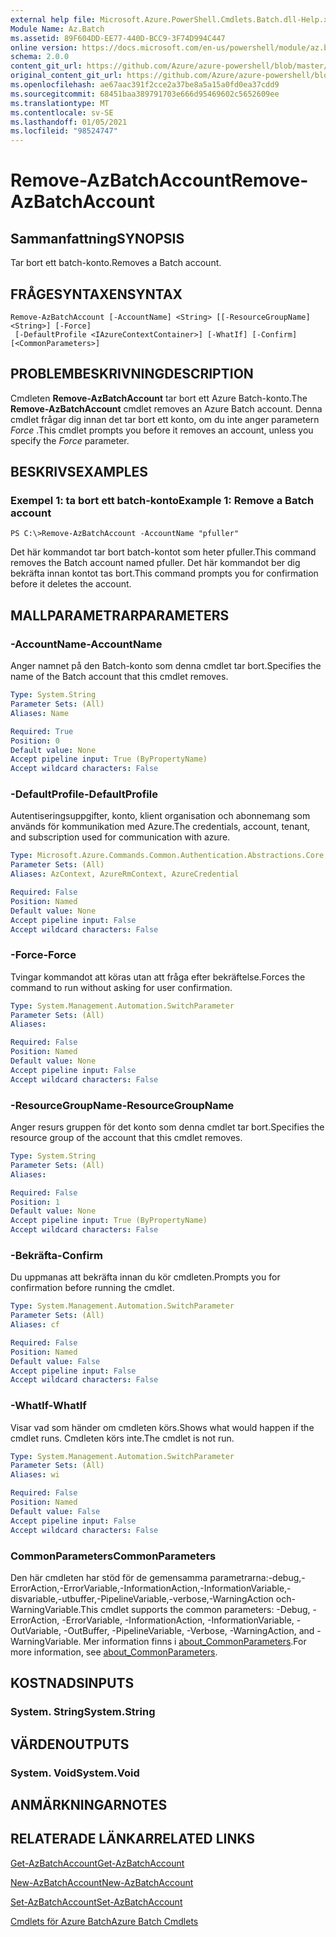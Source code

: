 ```yaml
---
external help file: Microsoft.Azure.PowerShell.Cmdlets.Batch.dll-Help.xml
Module Name: Az.Batch
ms.assetid: 89F604DD-EE77-440D-BCC9-3F74D994C447
online version: https://docs.microsoft.com/en-us/powershell/module/az.batch/remove-azbatchaccount
schema: 2.0.0
content_git_url: https://github.com/Azure/azure-powershell/blob/master/src/Batch/Batch/help/Remove-AzBatchAccount.md
original_content_git_url: https://github.com/Azure/azure-powershell/blob/master/src/Batch/Batch/help/Remove-AzBatchAccount.md
ms.openlocfilehash: ae67aac391f2cce2a37be8a5a15a0fd0ea37cdd9
ms.sourcegitcommit: 68451baa389791703e666d95469602c5652609ee
ms.translationtype: MT
ms.contentlocale: sv-SE
ms.lasthandoff: 01/05/2021
ms.locfileid: "98524747"
---
```

# <span data-ttu-id="bbde5-101">Remove-AzBatchAccount</span><span class="sxs-lookup"><span data-stu-id="bbde5-101">Remove-AzBatchAccount</span></span>

## <span data-ttu-id="bbde5-102">Sammanfattning</span><span class="sxs-lookup"><span data-stu-id="bbde5-102">SYNOPSIS</span></span>
<span data-ttu-id="bbde5-103">Tar bort ett batch-konto.</span><span class="sxs-lookup"><span data-stu-id="bbde5-103">Removes a Batch account.</span></span>

## <span data-ttu-id="bbde5-104">FRÅGESYNTAXEN</span><span class="sxs-lookup"><span data-stu-id="bbde5-104">SYNTAX</span></span>

```
Remove-AzBatchAccount [-AccountName] <String> [[-ResourceGroupName] <String>] [-Force]
 [-DefaultProfile <IAzureContextContainer>] [-WhatIf] [-Confirm] [<CommonParameters>]
```

## <span data-ttu-id="bbde5-105">PROBLEMBESKRIVNING</span><span class="sxs-lookup"><span data-stu-id="bbde5-105">DESCRIPTION</span></span>
<span data-ttu-id="bbde5-106">Cmdleten **Remove-AzBatchAccount** tar bort ett Azure Batch-konto.</span><span class="sxs-lookup"><span data-stu-id="bbde5-106">The **Remove-AzBatchAccount** cmdlet removes an Azure Batch account.</span></span>
<span data-ttu-id="bbde5-107">Denna cmdlet frågar dig innan det tar bort ett konto, om du inte anger parametern *Force* .</span><span class="sxs-lookup"><span data-stu-id="bbde5-107">This cmdlet prompts you before it removes an account, unless you specify the *Force* parameter.</span></span>

## <span data-ttu-id="bbde5-108">BESKRIVS</span><span class="sxs-lookup"><span data-stu-id="bbde5-108">EXAMPLES</span></span>

### <span data-ttu-id="bbde5-109">Exempel 1: ta bort ett batch-konto</span><span class="sxs-lookup"><span data-stu-id="bbde5-109">Example 1: Remove a Batch account</span></span>
```
PS C:\>Remove-AzBatchAccount -AccountName "pfuller"
```

<span data-ttu-id="bbde5-110">Det här kommandot tar bort batch-kontot som heter pfuller.</span><span class="sxs-lookup"><span data-stu-id="bbde5-110">This command removes the Batch account named pfuller.</span></span>
<span data-ttu-id="bbde5-111">Det här kommandot ber dig bekräfta innan kontot tas bort.</span><span class="sxs-lookup"><span data-stu-id="bbde5-111">This command prompts you for confirmation before it deletes the account.</span></span>

## <span data-ttu-id="bbde5-112">MALLPARAMETRAR</span><span class="sxs-lookup"><span data-stu-id="bbde5-112">PARAMETERS</span></span>

### <span data-ttu-id="bbde5-113">-AccountName</span><span class="sxs-lookup"><span data-stu-id="bbde5-113">-AccountName</span></span>
<span data-ttu-id="bbde5-114">Anger namnet på den Batch-konto som denna cmdlet tar bort.</span><span class="sxs-lookup"><span data-stu-id="bbde5-114">Specifies the name of the Batch account that this cmdlet removes.</span></span>

```yaml
Type: System.String
Parameter Sets: (All)
Aliases: Name

Required: True
Position: 0
Default value: None
Accept pipeline input: True (ByPropertyName)
Accept wildcard characters: False
```

### <span data-ttu-id="bbde5-115">-DefaultProfile</span><span class="sxs-lookup"><span data-stu-id="bbde5-115">-DefaultProfile</span></span>
<span data-ttu-id="bbde5-116">Autentiseringsuppgifter, konto, klient organisation och abonnemang som används för kommunikation med Azure.</span><span class="sxs-lookup"><span data-stu-id="bbde5-116">The credentials, account, tenant, and subscription used for communication with azure.</span></span>

```yaml
Type: Microsoft.Azure.Commands.Common.Authentication.Abstractions.Core.IAzureContextContainer
Parameter Sets: (All)
Aliases: AzContext, AzureRmContext, AzureCredential

Required: False
Position: Named
Default value: None
Accept pipeline input: False
Accept wildcard characters: False
```

### <span data-ttu-id="bbde5-117">-Force</span><span class="sxs-lookup"><span data-stu-id="bbde5-117">-Force</span></span>
<span data-ttu-id="bbde5-118">Tvingar kommandot att köras utan att fråga efter bekräftelse.</span><span class="sxs-lookup"><span data-stu-id="bbde5-118">Forces the command to run without asking for user confirmation.</span></span>

```yaml
Type: System.Management.Automation.SwitchParameter
Parameter Sets: (All)
Aliases:

Required: False
Position: Named
Default value: None
Accept pipeline input: False
Accept wildcard characters: False
```

### <span data-ttu-id="bbde5-119">-ResourceGroupName</span><span class="sxs-lookup"><span data-stu-id="bbde5-119">-ResourceGroupName</span></span>
<span data-ttu-id="bbde5-120">Anger resurs gruppen för det konto som denna cmdlet tar bort.</span><span class="sxs-lookup"><span data-stu-id="bbde5-120">Specifies the resource group of the account that this cmdlet removes.</span></span>

```yaml
Type: System.String
Parameter Sets: (All)
Aliases:

Required: False
Position: 1
Default value: None
Accept pipeline input: True (ByPropertyName)
Accept wildcard characters: False
```

### <span data-ttu-id="bbde5-121">-Bekräfta</span><span class="sxs-lookup"><span data-stu-id="bbde5-121">-Confirm</span></span>
<span data-ttu-id="bbde5-122">Du uppmanas att bekräfta innan du kör cmdleten.</span><span class="sxs-lookup"><span data-stu-id="bbde5-122">Prompts you for confirmation before running the cmdlet.</span></span>

```yaml
Type: System.Management.Automation.SwitchParameter
Parameter Sets: (All)
Aliases: cf

Required: False
Position: Named
Default value: False
Accept pipeline input: False
Accept wildcard characters: False
```

### <span data-ttu-id="bbde5-123">-WhatIf</span><span class="sxs-lookup"><span data-stu-id="bbde5-123">-WhatIf</span></span>
<span data-ttu-id="bbde5-124">Visar vad som händer om cmdleten körs.</span><span class="sxs-lookup"><span data-stu-id="bbde5-124">Shows what would happen if the cmdlet runs.</span></span>
<span data-ttu-id="bbde5-125">Cmdleten körs inte.</span><span class="sxs-lookup"><span data-stu-id="bbde5-125">The cmdlet is not run.</span></span>

```yaml
Type: System.Management.Automation.SwitchParameter
Parameter Sets: (All)
Aliases: wi

Required: False
Position: Named
Default value: False
Accept pipeline input: False
Accept wildcard characters: False
```

### <span data-ttu-id="bbde5-126">CommonParameters</span><span class="sxs-lookup"><span data-stu-id="bbde5-126">CommonParameters</span></span>
<span data-ttu-id="bbde5-127">Den här cmdleten har stöd för de gemensamma parametrarna:-debug,-ErrorAction,-ErrorVariable,-InformationAction,-InformationVariable,-disvariable,-utbuffer,-PipelineVariable,-verbose,-WarningAction och-WarningVariable.</span><span class="sxs-lookup"><span data-stu-id="bbde5-127">This cmdlet supports the common parameters: -Debug, -ErrorAction, -ErrorVariable, -InformationAction, -InformationVariable, -OutVariable, -OutBuffer, -PipelineVariable, -Verbose, -WarningAction, and -WarningVariable.</span></span> <span data-ttu-id="bbde5-128">Mer information finns i [about_CommonParameters](http://go.microsoft.com/fwlink/?LinkID=113216).</span><span class="sxs-lookup"><span data-stu-id="bbde5-128">For more information, see [about_CommonParameters](http://go.microsoft.com/fwlink/?LinkID=113216).</span></span>

## <span data-ttu-id="bbde5-129">KOSTNADS</span><span class="sxs-lookup"><span data-stu-id="bbde5-129">INPUTS</span></span>

### <span data-ttu-id="bbde5-130">System. String</span><span class="sxs-lookup"><span data-stu-id="bbde5-130">System.String</span></span>

## <span data-ttu-id="bbde5-131">VÄRDEN</span><span class="sxs-lookup"><span data-stu-id="bbde5-131">OUTPUTS</span></span>

### <span data-ttu-id="bbde5-132">System. Void</span><span class="sxs-lookup"><span data-stu-id="bbde5-132">System.Void</span></span>

## <span data-ttu-id="bbde5-133">ANMÄRKNINGAR</span><span class="sxs-lookup"><span data-stu-id="bbde5-133">NOTES</span></span>

## <span data-ttu-id="bbde5-134">RELATERADE LÄNKAR</span><span class="sxs-lookup"><span data-stu-id="bbde5-134">RELATED LINKS</span></span>

[<span data-ttu-id="bbde5-135">Get-AzBatchAccount</span><span class="sxs-lookup"><span data-stu-id="bbde5-135">Get-AzBatchAccount</span></span>](./Get-AzBatchAccount.md)

[<span data-ttu-id="bbde5-136">New-AzBatchAccount</span><span class="sxs-lookup"><span data-stu-id="bbde5-136">New-AzBatchAccount</span></span>](./New-AzBatchAccount.md)

[<span data-ttu-id="bbde5-137">Set-AzBatchAccount</span><span class="sxs-lookup"><span data-stu-id="bbde5-137">Set-AzBatchAccount</span></span>](./Set-AzBatchAccount.md)

[<span data-ttu-id="bbde5-138">Cmdlets för Azure Batch</span><span class="sxs-lookup"><span data-stu-id="bbde5-138">Azure Batch Cmdlets</span></span>](/powershell/module/Az.Batch/)
